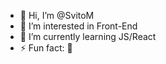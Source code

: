 - 👋 Hi, I’m @SvitoM
- 👀 I’m interested in  Front-End
- 🌱 I’m currently learning JS/React
- ⚡ Fun fact: 🥔
<!---
SvitoM/SvitoM is a ✨ special ✨ repository because its `README.md` (this file) appears on your GitHub profile.
You can click the Preview link to take a look at your changes.
--->
